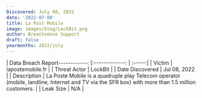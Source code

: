 ```yaml
---
Discovered: July 08, 2022
date: '2022-07-08'
title: La Post Mobile
image: images/blog/LockBit.png
author: Breachsense Support
draft: false
yearmonths: 2022/july
---
```


| Data Breach Report------------:     |:-------------:    | :-----:|
| Victim      | lapostemobile.fr      | 
| Threat Actor      | LockBit      | 
| Date Discovered      | Jul 08, 2022      | 
| Description      | La Poste Mobile is a quadruple play Telecom operator (mobile, landline, Internet and TV via the SFR box) with more than 1.5 million customers.      | 
| Leak Size      | N/A      | 

